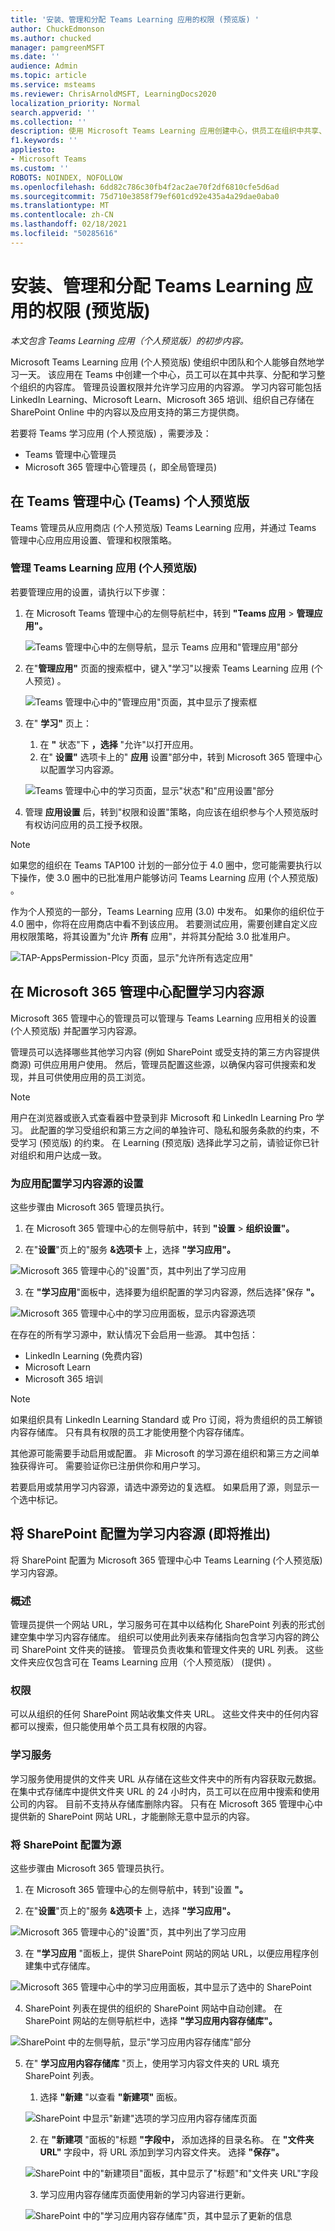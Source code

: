 ```yaml
---
title: '安装、管理和分配 Teams Learning 应用的权限 (预览版) '
author: ChuckEdmonson
ms.author: chucked
manager: pamgreenMSFT
ms.date: ''
audience: Admin
ms.topic: article
ms.service: msteams
ms.reviewer: ChrisArnoldMSFT, LearningDocs2020
localization_priority: Normal
search.appverid: ''
ms.collection: ''
description: 使用 Microsoft Teams Learning 应用创建中心，供员工在组织中共享、分配和学习内容库。
f1.keywords: ''
appliesto:
- Microsoft Teams
ms.custom: ''
ROBOTS: NOINDEX, NOFOLLOW
ms.openlocfilehash: 6dd82c786c30fb4f2ac2ae70f2df6810cfe5d6ad
ms.sourcegitcommit: 75d710e3858f79ef601cd92e435a4a29dae0aba0
ms.translationtype: MT
ms.contentlocale: zh-CN
ms.lasthandoff: 02/18/2021
ms.locfileid: "50285616"
---
```

# <a name="install-manage-and-assign-permissions-for-the-teams-learning-app-private-preview"></a>安装、管理和分配 Teams Learning 应用的权限 (预览版) 

*本文包含 Teams Learning 应用（个人预览版）的初步内容。*

Microsoft Teams Learning 应用 (个人预览版) 使组织中团队和个人能够自然地学习一天。 该应用在 Teams 中创建一个中心，员工可以在其中共享、分配和学习整个组织的内容库。 管理员设置权限并允许学习应用的内容源。 学习内容可能包括 LinkedIn Learning、Microsoft Learn、Microsoft 365 培训、组织自己存储在 SharePoint Online 中的内容以及应用支持的第三方提供商。

若要将 Teams 学习应用 (个人预览版) ，需要涉及：

-   Teams 管理中心管理员
-   Microsoft 365 管理中心管理员 (，即全局管理员) 

## <a name="manage-the-teams-learning-app-private-preview-in-the-teams-admin-center"></a>在 Teams 管理中心 (Teams) 个人预览版

Teams 管理员从应用商店 (个人预览版) Teams Learning 应用，并通过 Teams 管理中心应用应用设置、管理和权限策略。

### <a name="manage-the-teams-learning-app-private-preview"></a>管理 Teams Learning 应用 (个人预览版) 

若要管理应用的设置，请执行以下步骤：

1. 在 Microsoft Teams 管理中心的左侧导航栏中，转到 **"Teams 应用**  >  **管理应用"。**

   ![Teams 管理中心中的左侧导航，显示 Teams 应用和"管理应用"部分](media/learning-app-teams-manage-apps-nav.png)

2. 在"**管理应用"** 页面的搜索框中，键入"学习"以搜索 Teams Learning 应用 (个人预览) 。

   ![Teams 管理中心中的"管理应用"页面，其中显示了搜索框](media/learning-app-teams-manage-apps-page.png)

3. 在" **学习"** 页上：
   1. 在 **"** 状态"下 **，选择** "允许"以打开应用。
   2. 在" **设置"** 选项卡上的" **应用** 设置"部分中，转到 Microsoft 365 管理中心以配置学习内容源。

   ![Teams 管理中心中的学习页面，显示"状态"和"应用设置"部分](media/learning-app-teams-learning-page.png)

4. 管理 **应用设置** 后，转到"权限和设置"策略，向应该在组织参与个人预览版时有权访问应用的员工授予权限。

> [!NOTE]
>  如果您的组织在 Teams TAP100 计划的一部分位于 4.0 圈中，您可能需要执行以下操作，使 3.0 圈中的已批准用户能够访问 Teams Learning 应用 (个人预览版) 。

作为个人预览的一部分，Teams Learning 应用 (3.0) 中发布。 如果你的组织位于 4.0 圈中，你将在应用商店中看不到该应用。 若要测试应用，需要创建自定义应用权限策略，将其设置为"允许 **所有** 应用"，并将其分配给 3.0 批准用户。

   ![TAP-AppsPermission-Plcy 页面，显示"允许所有选定应用"](media/learning-app-tap-appspermission-plcy.png)

## <a name="configure-learning-content-sources-in-the-microsoft-365-admin-center"></a>在 Microsoft 365 管理中心配置学习内容源

Microsoft 365 管理中心的管理员可以管理与 Teams Learning 应用相关的设置 (个人预览版) 并配置学习内容源。

管理员可以选择哪些其他学习内容 (例如 SharePoint 或受支持的第三方内容提供商源) 可供应用用户使用。 然后，管理员配置这些源，以确保内容可供搜索和发现，并且可供使用应用的员工浏览。

> [!NOTE]
>  用户在浏览器或嵌入式查看器中登录到非 Microsoft 和 LinkedIn Learning Pro 学习。 此配置的学习受组织和第三方之间的单独许可、隐私和服务条款的约束，不受学习 (预览版) 的约束。 在 Learning (预览版) 选择此学习之前，请验证你已针对组织和用户达成一致。

### <a name="configure-settings-for-the-learning-content-sources-for-the-app"></a>为应用配置学习内容源的设置

这些步骤由 Microsoft 365 管理员执行。

1.  在 Microsoft 365 管理中心的左侧导航中，转到 **"设置**  >  **组织设置"。**

2.  在"**设置**"页上的"服务 **&选项卡** 上，选择 **"学习应用"。**

   ![Microsoft 365 管理中心的"设置"页，其中列出了学习应用](media/learning-app-365-settings-page.png)

3.  在 **"学习应用**"面板中，选择要为组织配置的学习内容源，然后选择"保存 **"。**

   ![Microsoft 365 管理中心中的学习应用面板，显示内容源选项](media/learning-app-365-settings-learning-app-panel.png)

在存在的所有学习源中，默认情况下会启用一些源。 其中包括：

- LinkedIn Learning (免费内容) 
- Microsoft Learn
- Microsoft 365 培训

> [!NOTE]
> 如果组织具有 LinkedIn Learning Standard 或 Pro 订阅，将为贵组织的员工解锁内容存储库。 只有具有权限的员工才能使用整个内容存储库。

其他源可能需要手动启用或配置。 非 Microsoft 的学习源在组织和第三方之间单独获得许可。 需要验证你已注册供你和用户学习。

若要启用或禁用学习内容源，请选中源旁边的复选框。 如果启用了源，则显示一个选中标记。

## <a name="configure-sharepoint-as-a-learning-content-source-coming-soon"></a>将 SharePoint 配置为学习内容源 (即将推出) 

将 SharePoint 配置为 Microsoft 365 管理中心中 Teams Learning (个人预览版) 学习内容源。

### <a name="overview"></a>概述

管理员提供一个网站 URL，学习服务可在其中以结构化 SharePoint 列表的形式创建空集中学习内容存储库。 组织可以使用此列表来存储指向包含学习内容的跨公司 SharePoint 文件夹的链接。 管理员负责收集和管理文件夹的 URL 列表。 这些文件夹应仅包含可在 Teams Learning 应用（个人预览版） (提供) 。

### <a name="permissions"></a>权限

可以从组织的任何 SharePoint 网站收集文件夹 URL。 这些文件夹中的任何内容都可以搜索，但只能使用单个员工具有权限的内容。
 
### <a name="learning-service"></a>学习服务

学习服务使用提供的文件夹 URL 从存储在这些文件夹中的所有内容获取元数据。 在集中式存储库中提供文件夹 URL 的 24 小时内，员工可以在应用中搜索和使用公司的内容。 目前不支持从存储库删除内容。 只有在 Microsoft 365 管理中心中提供新的 SharePoint 网站 URL，才能删除无意中显示的内容。

### <a name="configure-sharepoint-as-a-source"></a>将 SharePoint 配置为源

这些步骤由 Microsoft 365 管理员执行。

1.  在 Microsoft 365 管理中心的左侧导航中，转到"设置 **"。**
 
2.  在"**设置**"页上的"服务 **&选项卡** 上，选择 **"学习应用"。**

   ![Microsoft 365 管理中心的"设置"页，其中列出了学习应用](media/learning-app-365-settings-page.png)

3.  在 **"学习应用** "面板上，提供 SharePoint 网站的网站 URL，以便应用程序创建集中式存储库。

   ![Microsoft 365 管理中心中的学习应用面板，其中显示了选中的 SharePoint](media/learning-app-365-panel-sharepoint-selected.png)

4.  SharePoint 列表在提供的组织的 SharePoint 网站中自动创建。 在 SharePoint 网站的左侧导航栏中，选择 **"学习应用内容存储库"。** 

   ![SharePoint 中的左侧导航，显示"学习应用内容存储库"部分](media/learning-app-content-repository-nav.png)

 
5. 在" **学习应用内容存储库** "页上，使用学习内容文件夹的 URL 填充 SharePoint 列表。

   1.   选择 **"新建** "以查看 **"新建项"** 面板。 

   ![SharePoint 中显示"新建"选项的学习应用内容存储库页面](media/learning-app-content-repository-new.png)
 
   2.   在 **"新建项** "面板的"标题 **"字段中，** 添加选择的目录名称。 在 **"文件夹 URL"** 字段中，将 URL 添加到学习内容文件夹。 选择 **"保存"。**

   ![SharePoint 中的"新建项目"面板，其中显示了"标题"和"文件夹 URL"字段](media/learning-app-new-item-panel.png)

   3. 学习应用内容存储库页面使用新的学习内容进行更新。

   ![SharePoint 中的"学习应用内容存储库"页，其中显示了更新的信息](media/learning-app-content-repository-populated.png)


 


